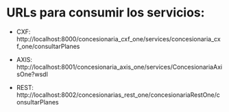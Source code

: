 # URLs para consumir los servicios:

- CXF: http://localhost:8000/concesionaria_cxf_one/services/concesionaria_cxf_one/consultarPlanes

- AXIS: http://localhost:8001/concesionaria_axis_one/services/ConcesionariaAxisOne?wsdl

- REST: http://localhost:8002/concesionarias_rest_one/concesionariaRestOne/consultarPlanes